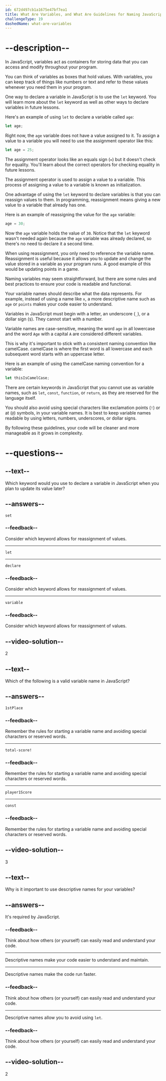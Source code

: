 ```yaml
---
id: 672d497cb1a1675e47bf7ea1
title: What Are Variables, and What Are Guidelines for Naming JavaScript Variables?
challengeType: 19
dashedName: what-are-variables
---
```


# --description--

In JavaScript, variables act as containers for storing data that you can access and modify throughout your program.

You can think of variables as boxes that hold values. With variables, you can keep track of things like numbers or text and refer to these values whenever you need them in your program.

One way to declare a variable in JavaScript is to use the `let` keyword. You will learn more about the `let` keyword as well as other ways to declare variables in future lessons.

Here's an example of using `let` to declare a variable called `age`:

```js
let age;
```

Right now, the `age` variable does not have a value assigned to it. To assign a value to a variable you will need to use the assignment operator like this:

```js
let age = 25;
```

The assignment operator looks like an equals sign (`=`) but it doesn't check for equality. You'll learn about the correct operators for checking equality in future lessons.

The assignment operator is used to assign a value to a variable. This process of assigning a value to a variable is known as initialization.

One advantage of using the `let` keyword to declare variables is that you can reassign values to them. In programming, reassignment means giving a new value to a variable that already has one.

Here is an example of reassigning the value for the `age` variable:

```js
age = 30;
```

Now the `age` variable holds the value of `30`. Notice that the `let` keyword wasn't needed again because the `age` variable was already declared, so there's no need to declare it a second time.

When using reassignment, you only need to reference the variable name. Reassignment is useful because it allows you to update and change the value stored in a variable as your program runs. A good example of this would be updating points in a game.

Naming variables may seem straightforward, but there are some rules and best practices to ensure your code is readable and functional.

Your variable names should describe what the data represents. For example, instead of using a name like `x`, a more descriptive name such as `age` or `points` makes your code easier to understand.

Variables in JavaScript must begin with a letter, an underscore (`_`), or a dollar sign (`$`). They cannot start with a number.

Variable names are case-sensitive, meaning the word `age` in all lowercase and the word `Age` with a capital `A` are considered different variables.

This is why it's important to stick with a consistent naming convention like camelCase. camelCase is where the first word is all lowercase and each subsequent word starts with an uppercase letter.

Here is an example of using the camelCase naming convention for a variable:

```js
let thisIsCamelCase;
```

There are certain keywords in JavaScript that you cannot use as variable names, such as `let`, `const`, `function`, or `return`, as they are reserved for the language itself.

You should also avoid using special characters like exclamation points (`!`) or at (`@`) symbols, in your variable names. It is best to keep variable names readable by using letters, numbers, underscores, or dollar signs.

By following these guidelines, your code will be cleaner and more manageable as it grows in complexity.

# --questions--

## --text--

Which keyword would you use to declare a variable in JavaScript when you plan to update its value later?

## --answers--

`set`

### --feedback--

Consider which keyword allows for reassignment of values.

---

`let`

---

`declare`

### --feedback--

Consider which keyword allows for reassignment of values.

---

`variable`

### --feedback--

Consider which keyword allows for reassignment of values.

## --video-solution--

2

## --text--

Which of the following is a valid variable name in JavaScript?

## --answers--

`1stPlace`

### --feedback--

Remember the rules for starting a variable name and avoiding special characters or reserved words.

---

`total-score!`

### --feedback--

Remember the rules for starting a variable name and avoiding special characters or reserved words.

---

`player1Score`

---

`const`

### --feedback--

Remember the rules for starting a variable name and avoiding special characters or reserved words.

## --video-solution--

3

## --text--

Why is it important to use descriptive names for your variables?

## --answers--

It's required by JavaScript.

### --feedback--

Think about how others (or yourself) can easily read and understand your code.

---

Descriptive names make your code easier to understand and maintain.

---

Descriptive names make the code run faster.

### --feedback--

Think about how others (or yourself) can easily read and understand your code.

---

Descriptive names allow you to avoid using `let`.

### --feedback--

Think about how others (or yourself) can easily read and understand your code.

## --video-solution--

2
